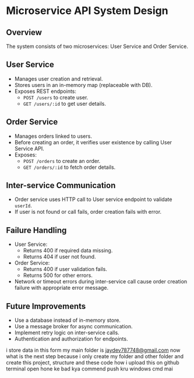 # Microservice API System Design

## Overview
The system consists of two microservices: User Service and Order Service.

## User Service
- Manages user creation and retrieval.
- Stores users in an in-memory map (replaceable with DB).
- Exposes REST endpoints:
  - `POST /users` to create user.
  - `GET /users/:id` to get user details.

## Order Service
- Manages orders linked to users.
- Before creating an order, it verifies user existence by calling User Service API.
- Exposes:
  - `POST /orders` to create an order.
  - `GET /orders/:id` to fetch order details.

## Inter-service Communication
- Order service uses HTTP call to User service endpoint to validate `userId`.
- If user is not found or call fails, order creation fails with error.

## Failure Handling
- User Service:
  - Returns 400 if required data missing.
  - Returns 404 if user not found.
- Order Service:
  - Returns 400 if user validation fails.
  - Returns 500 for other errors.
- Network or timeout errors during inter-service call cause order creation failure with appropriate error message.

## Future Improvements
- Use a database instead of in-memory store.
- Use a message broker for async communication.
- Implement retry logic on inter-service calls.
- Authentication and authorization for endpoints.

i store data in this form my main folder is jaydev787748@gmail.com
now what is the next step because i only create my folder and other folder and create this project, structure and these code how i upload this on github
terminal open hone ke bad kya commend push kru windows cmd mai

